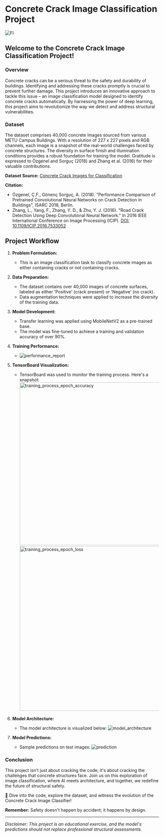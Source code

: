 # Concrete Crack Image Classification Project

![FI](https://github.com/UmarQayyum16/CrackDetective-Concrete-Crack-Image-Classification-with-AI/assets/149918632/8dac7490-569e-474e-8aa7-b8a84d432e44)

## Welcome to the Concrete Crack Image Classification Project!

### Overview

Concrete cracks can be a serious threat to the safety and durability of buildings. Identifying and addressing these cracks promptly is crucial to prevent further damage. This project introduces an innovative approach to tackle this issue – an image classification model designed to identify concrete cracks automatically. By harnessing the power of deep learning, this project aims to revolutionize the way we detect and address structural vulnerabilities.

### Dataset

The dataset comprises 40,000 concrete images sourced from various METU Campus Buildings. With a resolution of 227 x 227 pixels and RGB channels, each image is a snapshot of the real-world challenges faced by concrete structures. The diversity in surface finish and illumination conditions provides a robust foundation for training the model. Gratitude is expressed to Özgenel and Sorguç (2018) and Zhang et al. (2016) for their valuable contributions.

**Dataset Source:** [Concrete Crack Images for Classification](https://data.mendeley.com/datasets/5y9wdsg2zt/2)

**Citation:**
- Özgenel, Ç.F., Gönenç Sorguç, A. (2018). "Performance Comparison of Pretrained Convolutional Neural Networks on Crack Detection in Buildings", ISARC 2018, Berlin.
- Zhang, L., Yang, F., Zhang, Y. D., & Zhu, Y. J. (2016). "Road Crack Detection Using Deep Convolutional Neural Network." In 2016 IEEE International Conference on Image Processing (ICIP). [DOI: 10.1109/ICIP.2016.7533052](http://doi.org/10.1109/ICIP.2016.7533052)

## Project Workflow

1. **Problem Formulation:**
   - This is an image classification task to classify concrete images as either containing cracks or not containing cracks.

2. **Data Preparation:**
   - The dataset contains over 40,000 images of concrete surfaces, labeled as either 'Positive' (crack present) or 'Negative' (no crack).
   - Data augmentation techniques were applied to increase the diversity of the training data.

3. **Model Development:**
   - Transfer learning was applied using MobileNetV2 as a pre-trained base.
   - The model was fine-tuned to achieve a training and validation accuracy of over 90%.

4. **Training Performance:**
   - ![performance_report](https://github.com/UmarQayyum16/CrackDetective-Concrete-Crack-Image-Classification-with-AI/assets/149918632/27d8fc57-0e0a-4212-a1e2-ab216ad068a4)

5. **TensorBoard Visualization:**
   - TensorBoard was used to monitor the training process. Here's a snapshot:
     <img width="533" alt="training_process_epoch_accuracy" src="https://github.com/UmarQayyum16/CrackDetective-Concrete-Crack-Image-Classification-with-AI/assets/149918632/79983780-645b-4810-bec9-d3a4432c78ed">
     <img width="539" alt="training_process_epoch_loss" src="https://github.com/UmarQayyum16/CrackDetective-Concrete-Crack-Image-Classification-with-AI/assets/149918632/f08ffb9c-5c9a-40bc-8a60-ce9bf69900a5">

6. **Model Architecture:**
   - The model architecture is visualized below:
     ![model_architecture](https://github.com/UmarQayyum16/CrackDetective-Concrete-Crack-Image-Classification-with-AI/assets/149918632/e1b52937-158e-45cf-9bb6-80591a8aff6e)

7. **Model Predictions:**
   - Sample predictions on test images:
     ![prediction](https://github.com/UmarQayyum16/CrackDetective-Concrete-Crack-Image-Classification-with-AI/assets/149918632/fec89931-dd59-4858-be51-eb90cf4c6f25)

### Conclusion

This project isn't just about cracking the code; it's about cracking the challenges that concrete structures face. Join us on this exploration of image classification, where AI meets architecture, and together, we redefine the future of structural safety.

🚀 Dive into the code, explore the dataset, and witness the evolution of the Concrete Crack Image Classifier!

**Remember:** Safety doesn't happen by accident; it happens by design.

---

*Disclaimer: This project is an educational exercise, and the model's predictions should not replace professional structural assessments.*
